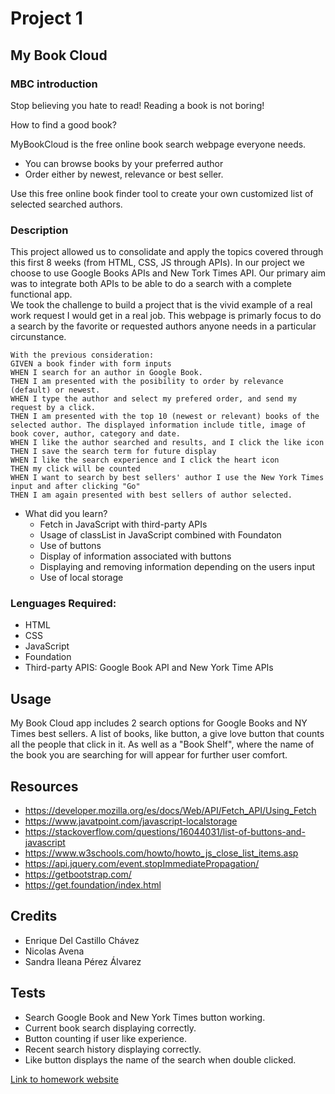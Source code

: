 # Project 1

## My Book Cloud

### MBC introduction
Stop believing you hate to read! Reading a book is not boring!

How to find a good book?

MyBookCloud is the free online book search webpage everyone needs. 
* You can browse books by your preferred author
* Order either by newest, relevance or best seller.

Use this free online book finder tool to create your own customized list of selected searched authors.

### Description

This project allowed us to consolidate and apply the topics covered through this first 8 weeks (from HTML, CSS, JS through APIs). 
In our project we choose to use Google Books APIs and New Tork Times API. 
Our primary aim was to integrate both APIs to be able to do a search with a complete functional app.  
We took the challenge to build a project that is the vivid example of a real work request I would get in a real job.
This webpage is primarly focus to do a search by the favorite or requested authors anyone needs in a particular circunstance.

```
With the previous consideration:
GIVEN a book finder with form inputs
WHEN I search for an author in Google Book.
THEN I am presented with the posibility to order by relevance (default) or newest.
WHEN I type the author and select my prefered order, and send my request by a click.
THEN I am presented with the top 10 (newest or relevant) books of the selected author. The displayed information include title, image of book cover, author, category and date.
WHEN I like the author searched and results, and I click the like icon
THEN I save the search term for future display
WHEN I like the search experience and I click the heart icon
THEN my click will be counted 
WHEN I want to search by best sellers' author I use the New York Times input and after clicking "Go"
THEN I am again presented with best sellers of author selected.
```
- What did you learn?
  - Fetch in JavaScript with third-party APIs
  - Usage of classList in JavaScript combined with Foundaton
  - Use of buttons
  - Display of information associated with buttons
  - Displaying and removing information depending on the users input
  - Use of local storage
  
### Lenguages Required:
- HTML
- CSS
- JavaScript
- Foundation
- Third-party APIS: Google Book API and New York Time APIs

## Usage

My Book Cloud app includes 2 search options for Google Books and NY Times best sellers. A list of books, like button, a give love button that counts all the people that click in it. As well as a "Book Shelf", where the name of the book you are searching for will appear for further user comfort.

## Resources
- https://developer.mozilla.org/es/docs/Web/API/Fetch_API/Using_Fetch
- https://www.javatpoint.com/javascript-localstorage
- https://stackoverflow.com/questions/16044031/list-of-buttons-and-javascript
- https://www.w3schools.com/howto/howto_js_close_list_items.asp
- https://api.jquery.com/event.stopImmediatePropagation/
- https://getbootstrap.com/
- https://get.foundation/index.html

## Credits
- Enrique Del Castillo Chávez
- Nicolas Avena
- Sandra Ileana Pérez Álvarez

## Tests
- Search Google Book and New York Times button working.
- Current book search displaying correctly.
- Button counting if user like experience.
- Recent search history displaying correctly.
- Like button displays the name of the search when double clicked.

[Link to homework website](https://enrique246.github.io/project1/ "My Book Cloud")